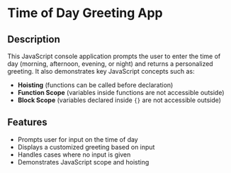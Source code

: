 # Time of Day Greeting App

## Description
This JavaScript console application prompts the user to enter the time of day (morning, afternoon, evening, or night) and returns a personalized greeting. It also demonstrates key JavaScript concepts such as:

- **Hoisting** (functions can be called before declaration)
- **Function Scope** (variables inside functions are not accessible outside)
- **Block Scope** (variables declared inside `{}` are not accessible outside)

## Features

- Prompts user for input on the time of day
- Displays a customized greeting based on input
- Handles cases where no input is given
- Demonstrates JavaScript scope and hoisting


